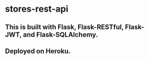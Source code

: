 # stores-rest-api

## This is built with Flask, Flask-RESTful, Flask-JWT, and Flask-SQLAlchemy.

## Deployed on Heroku.
